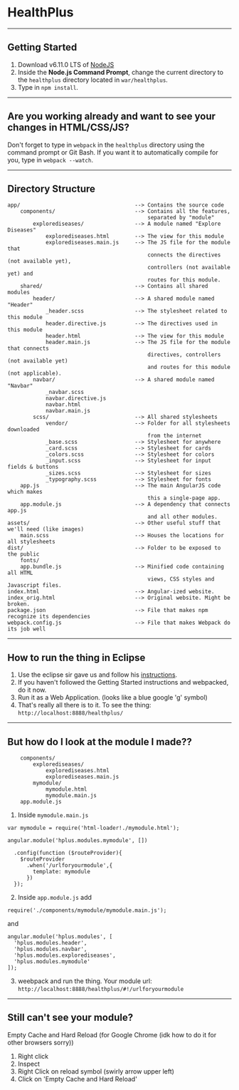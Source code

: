 # HealthPlus
------
## Getting Started
1. Download v6.11.0 LTS of [NodeJS][node]
2. Inside the **Node.js Command Prompt**, change the current directory to the `healthplus` directory located in `war/healthplus`.
3. Type in `npm install`.
---   ---

## Are you working already and want to see your changes in HTML/CSS/JS?  
Don't forget to type in `webpack` in the `healthplus` directory using the command prompt or Git Bash. 
If you want it to automatically compile for you, type in `webpack --watch`.

------

## Directory Structure
```
app/                                    --> Contains the source code
    components/                         --> Contains all the features, 
                                            separated by "module"
        explorediseases/                --> A module named "Explore Diseases"
            explorediseases.html        --> The view for this module
            explorediseases.main.js     --> The JS file for the module that 
                                            connects the directives (not available yet),
                                            controllers (not available yet) and 
                                            routes for this module.
    shared/                             --> Contains all shared modules
        header/                         --> A shared module named "Header"
            _header.scss                --> The stylesheet related to this module
            header.directive.js         --> The directives used in this module
            header.html                 --> The view for this module
            header.main.js              --> The JS file for the module that connects 
                                            directives, controllers (not available yet)
                                            and routes for this module (not applicable).
        navbar/                         --> A shared module named "Navbar"
            _navbar.scss
            navbar.directive.js
            navbar.html
            navbar.main.js
        scss/                           --> All shared stylesheets
            vendor/                     --> Folder for all stylesheets downloaded 
                                            from the internet
            _base.scss                  --> Stylesheet for anywhere
            _card.scss                  --> Stylesheet for cards
            _colors.scss                --> Stylesheet for colors
            _input.scss                 --> Stylesheet for input fields & buttons
            _sizes.scss                 --> Stylesheet for sizes
            _typography.scss            --> Stylesheet for fonts
    app.js                              --> The main AngularJS code which makes
                                            this a single-page app.
    app.module.js                       --> A dependency that connects app.js
                                            and all other modules.
assets/                                 --> Other useful stuff that we'll need (like images)
    main.scss                           --> Houses the locations for all stylesheets
dist/                                   --> Folder to be exposed to the public
    fonts/
    app.bundle.js                       --> Minified code containing all HTML 
                                            views, CSS styles and Javascript files.
index.html                              --> Angular-ized website.
index_orig.html                         --> Original website. Might be broken.
package.json                            --> File that makes npm recognize its dependencies
webpack.config.js                       --> File that makes Webpack do its job well
```

------

## How to run the thing in Eclipse
1. Use the eclipse sir gave us and follow his [instructions][instruction].
2. If you haven't followed the Getting Started instructions and webpacked, do it now.
3. Run it as a Web Application. (looks like a blue google 'g' symbol)
4. That's really all there is to it. To see the thing: `http://localhost:8888/healthplus/`

------

## But how do I look at the module I made??
```
    components/                         
        explorediseases/                
            explorediseases.html        
            explorediseases.main.js     
        mymodule/                
            mymodule.html        
            mymodule.main.js   
    app.module.js     
```

1. Inside `mymodule.main.js`
```
var mymodule = require('html-loader!./mymodule.html');

angular.module('hplus.modules.mymodule', [])

  .config(function ($routeProvider){  
    $routeProvider
      .when('/urlforyourmodule',{
        template: mymodule
      })
  });

```

2. Inside `app.module.js` add
```
require('./components/mymodule/mymodule.main.js');
```
and 
```
angular.module('hplus.modules', [
  'hplus.modules.header',
  'hplus.modules.navbar',
  'hplus.modules.explorediseases',
  'hplus.modules.mymodule'
]);
```

3. weebpack and run the thing. Your module url: `http://localhost:8888/healthplus/#!/urlforyourmodule`

------

## Still can't see your module? 
Empty Cache and Hard Reload (for Google Chrome (idk how to do it for other browsers sorry))
1. Right click 
2. Inspect
3. Right Click on reload symbol (swirly arrow upper left)
4. Click on 'Empty Cache and Hard Reload'


[node]: https://nodejs.org/en/
[instruction]: https://drive.google.com/drive/folders/0B9VWiPnJTkPAVWltXzE4VExuVzg
